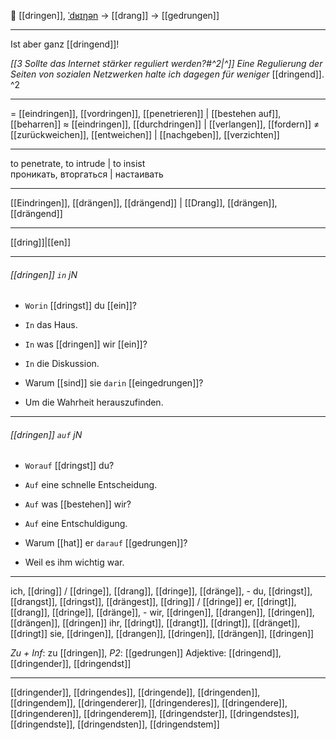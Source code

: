 🚪 [[dringen]], [ˈdʁɪŋən](https://youglish.com/pronounce/dringen/german) → [[drang]] → [[gedrungen]]

---
Ist aber ganz [[dringend]]!

*[[3 Sollte das Internet stärker reguliert werden?#^2|^]]* _Eine Regulierung der Seiten von sozialen Netzwerken halte ich dagegen für weniger_ [[dringend]]. ^2

---
= [[eindringen]], [[vordringen]], [[penetrieren]] | [[bestehen auf]], [[beharren]]
≈ [[eindringen]], [[durchdringen]] | [[verlangen]], [[fordern]]
≠ [[zurückweichen]], [[entweichen]] | [[nachgeben]], [[verzichten]]

---
to penetrate, to intrude | to insist  
проникать, вторгаться | настаивать

---
[[Eindringen]], [[drängen]], [[drängend]] | [[Drang]], [[drängen]], [[drängend]]

---
[[dring]]|[[en]]


---
###### [[dringen]] `in` jN
- `Worin` [[dringst]] du [[ein]]?
- `In` das Haus.

- `In` was [[dringen]] wir [[ein]]?
- `In` die Diskussion.

- Warum [[sind]] sie `darin` [[eingedrungen]]?
- Um die Wahrheit herauszufinden.

---
###### [[dringen]] `auf` jN
- `Worauf` [[dringst]] du?
- `Auf` eine schnelle Entscheidung.

- `Auf` was [[bestehen]] wir?
- `Auf` eine Entschuldigung.

- Warum [[hat]] er `darauf` [[gedrungen]]?
- Weil es ihm wichtig war.

---
ich, [[dring]] / [[dringe]], [[drang]], [[dringe]], [[dränge]], -
du, [[dringst]], [[drangst]], [[dringst]], [[drängest]], [[dring]] / [[dringe]]
er, [[dringt]], [[drang]], [[dringe]], [[dränge]], -
wir, [[dringen]], [[drangen]], [[dringen]], [[drängen]], [[dringen]]
ihr, [[dringt]], [[drangt]], [[dringt]], [[dränget]], [[dringt]]
sie, [[dringen]], [[drangen]], [[dringen]], [[drängen]], [[dringen]]

*Zu + Inf*: zu [[dringen]], *P2*: [[gedrungen]]
Adjektive: [[dringend]], [[dringender]], [[dringendst]]

---
[[dringender]], [[dringendes]], [[dringende]], [[dringenden]], [[dringendem]], [[dringenderer]], [[dringenderes]], [[dringendere]], [[dringenderen]], [[dringenderem]], [[dringendster]], [[dringendstes]], [[dringendste]], [[dringendsten]], [[dringendstem]]
